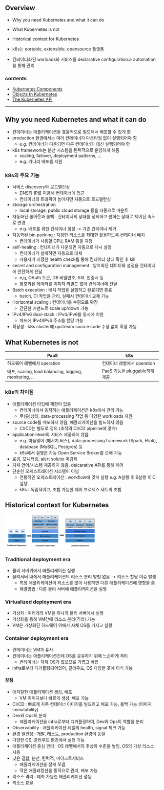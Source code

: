 ## Overview

- Why you need Kubernetes and what it can do
- What Kubernetes is not
- Historical context for Kubernetes

- k8s는 portable, extensible, opensource 플랫폼
- 컨테이너화된 worloads와 서비스를 declarative configuration과 automation을 통해 관리

### contents

- [Kubernetes Components](KubernetesComponents.md)
- [Objects In Kubernetes](ObjectsInKubernetes.md)
- [The Kubernetes API](TheKubernetesAPI.md)

---

## Why you need Kubernetes and what it can do

- 컨테이너는 애플리케이션을 효율적으로 빌드해서 배포할 수 있게 함
- production 환경에서는 여러 컨테이너가 다운타임 없이 실행되어야 함
    - e.g. 컨테이너가 다운되면 다른 컨테이너가 대신 실행되어야 함
- k8s framework는 분산 시스템을 탄력적으로 운영하게 해줌
    - scaling, failover, deployment patterns, ...
    - e.g. 카나리 배포를 지원

### k8s의 주요 기능

- 서비스 discovery와 로드밸런싱
    - DNS와 IP를 이용해 컨테이너에 접근
    - 컨테이너의 트래픽이 높아지면 자동으로 로드밸런싱
- storage orchestration
    - local storage, public cloud storage 등을 자동으로 마운트
- 자동화된 롤아웃과 롤백 : 컨테이너의 상태를 정의하고 원하는 상태로 제어된 속도로 변경
    - e.g. 배포를 위한 컨테이너 생성 -> 기존 컨테이너 제거
- 자동화된 bin packing : 지정한 리소스를 최대한 활용하도록 컨테이너 배치
    - 컨테이너가 사용할 CPU, RAM 등을 지정
- self-healing : 컨테이너가 다운되면 자동으로 다시 실행
    - 컨테이너가 실패하면 자동으로 대체
    - 사용자가 지정한 health check를 통해 컨테이너 상태 확인 후 kill
- secret and configuration management : 암호화된 데이터와 설정을 컨테이너에 안전하게 전달
    - e,g, OAuth 토큰, DB 비밀번호, SSL 인증서 등
    - 암호화된 데이터를 이미지 리빌드 없이 컨테이너에 전달
- Batch execution : 배치 작업을 실행하고 완료되면 종료
    - batch, CI 작업을 관리, 실패시 컨테이너 교체 가능
- Horizontal scaling : 컨테이너를 수평으로 확장
    - 간단한 커맨드로 scale up/down 가능
- IPv4/IPv6 dual-stack : IPv4/IPv6를 동시에 지원
    - 파드에 IPv4/IPv6 주소를 할당 가능
- 확장성 : k8s cluster에 upstream source code 수정 없이 확장 가능

## What Kubernetes is not

| PaaS                                                  | k8s                     |
|-------------------------------------------------------|-------------------------|
| 하드웨어 레벨에서 operation                                   | 컨테이너 레벨에서 operation     |
| 배포, scaling, load balancing, logging, monitoring, ... | PaaS 기능을 pluggable하게 제공 |

### k8s의 차이점

- 애플리케이션 타입에 제한이 없음
    - 컨테이너에서 동작하는 애플리케이션은 k8s에서 관리 가능
    - 무(유)상태, data-processing 작업 등 다양한 workloads 지원
- source code를 배포하지 않음, 애플리케이션을 빌드하지 않음
    - CI/CD는 별도로 정의 (조직의 CI/CD pipeline에 맞게)
- application-level의 서비스 제공하지 않음
    - e.g. 미들웨어 (메시지 버스), data-processing framework (Spark, Flink), database (MySQL, Postgres) 등
    - k8s에서 실행은 가능 Open Service Broker를 오해 가능
- 로깅, 모니터링, alert solutio 미강제
- 자체 언어/시스템 제공하지 않음. delcarative API를 통해 제어
- 단순한 오케스트레이션 시스템이 아님
    - 전통적인 오케스트레이션 : workflow에 맞게 실행 e.g. A실행 후 B실행 후 C실행
    - k8s : 독립적이고, 조합 가능한 제어 프로세스 세트의 조합

## Historical context for Kubernetes

![img.png](img.png)

### Traditional deployment era

- 물리 서버위에서 애플리케이션 실행
- 물리서버 내에서 애플리케이션의 리소스 분리 방법 없음 -> 리소스 할당 이슈 발생
    - 특정 애플리케이션이 리소스를 많이 사용하면 다른 애플리케이션에 영향을 줌
    - 해결방법 : 다른 물리 서버에 애플리케이션을 실행

### Virtualized deployment era

- 가상화 : 여러개의 VM을 하나의 물리 서버에서 실행
- 가상화를 통해 VM간에 리소스 분리(격리) 가능
- VM은 가상화된 하드웨어 위에서 자체 OS를 가지고 실행

### Container deployment era

- 컨테이너는 VM과 유사
- 컨테이너는 애플리케이션간에 OS를 공유하기 위해 느슨하게 격리
    - 컨테이너는 자체 OS가 없으므로 가볍고 빠름
- infra로부터 디커플링되어있어, 클라우드, OS 다양한 곳에 이식 가능

#### 장점

- 애자일한 애플리케이션 생성, 배포
    - VM 이미지보다 빠르게 생성, 배포 가능
- CI/CD : 빠르게 자주 컨테이너 이미지를 빌드하고 배포 가능, 롤백 가능 (이미지 immutability)
- Dev와 Ops의 분리
    - 애플리케이션을 infra로부터 디커플링하여, Dev와 Ops의 역할을 분리
- Observability : 애플리케이션 레벨의 health, signal 체크 가능
- 환경 일관성 : 개발, 테스트, production 환경이 동일
- 다양한 OS, 클라우드 환경에서 실행 가능
- 애플리케이션 중심 관리 : OS 레벨에서의 추상화 수준을 높임, OS의 가상 리소스 사용
- 낮은 결합, 분산, 탄력적, 마이크로서비스
    - 애플리케이션을 잘게 쪼갬
    - 작은 애플레킹션을 동적으로 관리, 배포 가능
- 리소스 격리 : 예측 가능한 애플리케이션 성능
- 리소스 효율
